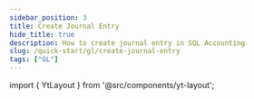 ```yaml
---
sidebar_position: 3
title: Create Journal Entry 
hide_title: true
description: How to create journal entry in SQL Accounting
slug: /quick-start/gl/create-journal-entry
tags: ["GL"]
---
```


import { YtLayout } from '@src/components/yt-layout';

<YtLayout 
    url="https://www.youtube.com/embed/I5TC0re1fxQ?autoplay=1"
    videoId="I5TC0re1fxQ"
    title="Journal Entry"
/>
